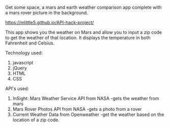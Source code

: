 Get some space, a mars and earth weather comparison app complete with a mars rover picture in the background.

https://mlittle5.github.io/API-hack-project/


This app shows you the weather on Mars and allow you to input a zip code to get the weather of that location. It displays the temperature in both Fahrenheit and Celsius. 


Technology used:
1. javascript
2. jQuery
3. HTML
4. CSS

API's used:
1. InSight: Mars Weather Service API from NASA
    -gets the weather from mars
2. Mars Rover Photos API from NASA 
    -gets a photo from a rover
3. Current Weather Data from Openweather
    -get the weather based on the location of a zip code. 
